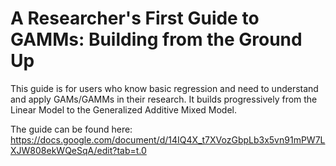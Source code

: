 # A Researcher's First Guide to GAMMs: Building from the Ground Up

This guide is for users who know basic regression and need to understand and apply GAMs/GAMMs in their research. It builds progressively from the Linear Model to the Generalized Additive Mixed Model.

The guide can be found here: https://docs.google.com/document/d/14IQ4X_t7XVozGbpLb3x5vn91mPW7LXJW808ekWQeSqA/edit?tab=t.0
